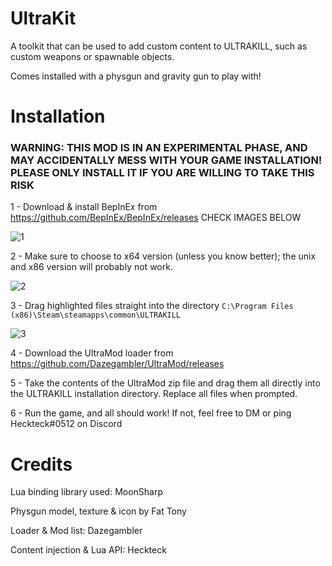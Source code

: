 # UltraKit
A toolkit that can be used to add custom content to ULTRAKILL, such as custom weapons or spawnable objects.

Comes installed with a physgun and gravity gun to play with!

# Installation
### WARNING: THIS MOD IS IN AN EXPERIMENTAL PHASE, AND MAY ACCIDENTALLY MESS WITH YOUR GAME INSTALLATION! PLEASE ONLY INSTALL IT IF YOU ARE WILLING TO TAKE THIS RISK
1 - Download & install BepInEx from https://github.com/BepInEx/BepInEx/releases CHECK IMAGES BELOW 

![1](https://user-images.githubusercontent.com/70617250/131773125-bb6c47c0-5973-49c1-ab62-9f1b48426d3e.jpg)

2 - Make sure to choose to x64 version (unless you know better); the unix and x86 version will probably not work.

![2](https://user-images.githubusercontent.com/70617250/131773137-1645356a-b045-4bec-852a-cfc5b6e4659c.jpg)

3 - Drag highlighted files straight into the directory `C:\Program Files (x86)\Steam\steamapps\common\ULTRAKILL`

![3](https://user-images.githubusercontent.com/70617250/131773145-212aa0bb-649c-4204-86df-640b4cd0adb0.png)


4 - Download the UltraMod loader from https://github.com/Dazegambler/UltraMod/releases

5 - Take the contents of the UltraMod zip file and drag them all directly into the ULTRAKILL installation directory. Replace all files when prompted. 

6 - Run the game, and all should work! If not, feel free to DM or ping Heckteck#0512 on Discord

# Credits
Lua binding library used: MoonSharp

Physgun model, texture & icon by Fat Tony

Loader & Mod list: Dazegambler

Content injection & Lua API: Heckteck
